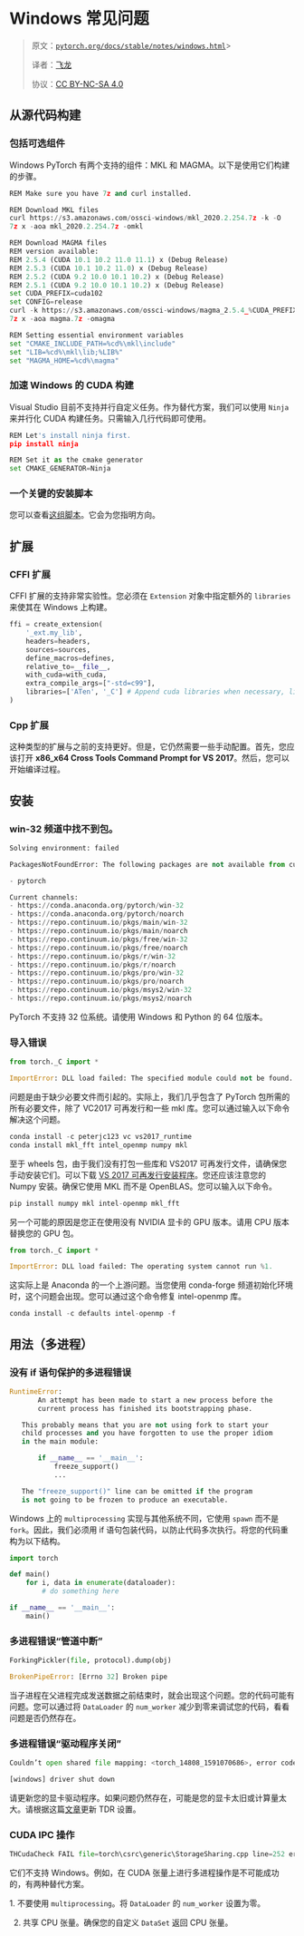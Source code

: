 # Windows 常见问题

> 原文：[`pytorch.org/docs/stable/notes/windows.html`](https://pytorch.org/docs/stable/notes/windows.html)> 
>
> 译者：[飞龙](https://github.com/wizardforcel)
>
> 协议：[CC BY-NC-SA 4.0](http://creativecommons.org/licenses/by-nc-sa/4.0/)


## 从源代码构建

### 包括可选组件

Windows PyTorch 有两个支持的组件：MKL 和 MAGMA。以下是使用它们构建的步骤。

```py
REM Make sure you have 7z and curl installed.

REM Download MKL files
curl https://s3.amazonaws.com/ossci-windows/mkl_2020.2.254.7z -k -O
7z x -aoa mkl_2020.2.254.7z -omkl

REM Download MAGMA files
REM version available:
REM 2.5.4 (CUDA 10.1 10.2 11.0 11.1) x (Debug Release)
REM 2.5.3 (CUDA 10.1 10.2 11.0) x (Debug Release)
REM 2.5.2 (CUDA 9.2 10.0 10.1 10.2) x (Debug Release)
REM 2.5.1 (CUDA 9.2 10.0 10.1 10.2) x (Debug Release)
set CUDA_PREFIX=cuda102
set CONFIG=release
curl -k https://s3.amazonaws.com/ossci-windows/magma_2.5.4_%CUDA_PREFIX%_%CONFIG%.7z -o magma.7z
7z x -aoa magma.7z -omagma

REM Setting essential environment variables
set "CMAKE_INCLUDE_PATH=%cd%\mkl\include"
set "LIB=%cd%\mkl\lib;%LIB%"
set "MAGMA_HOME=%cd%\magma" 
```

### 加速 Windows 的 CUDA 构建

Visual Studio 目前不支持并行自定义任务。作为替代方案，我们可以使用 `Ninja` 来并行化 CUDA 构建任务。只需输入几行代码即可使用。

```py
REM Let's install ninja first.
pip install ninja

REM Set it as the cmake generator
set CMAKE_GENERATOR=Ninja 
```

### 一个关键的安装脚本

您可以查看[这组脚本](https://github.com/peterjc123/pytorch-scripts)。它会为您指明方向。

## 扩展

### CFFI 扩展

CFFI 扩展的支持非常实验性。您必须在 `Extension` 对象中指定额外的 `libraries` 来使其在 Windows 上构建。

```py
ffi = create_extension(
    '_ext.my_lib',
    headers=headers,
    sources=sources,
    define_macros=defines,
    relative_to=__file__,
    with_cuda=with_cuda,
    extra_compile_args=["-std=c99"],
    libraries=['ATen', '_C'] # Append cuda libraries when necessary, like cudart
) 
```

### Cpp 扩展

这种类型的扩展与之前的支持更好。但是，它仍然需要一些手动配置。首先，您应该打开 **x86_x64 Cross Tools Command Prompt for VS 2017**。然后，您可以开始编译过程。

## 安装

### win-32 频道中找不到包。

```py
Solving environment: failed

PackagesNotFoundError: The following packages are not available from current channels:

- pytorch

Current channels:
- https://conda.anaconda.org/pytorch/win-32
- https://conda.anaconda.org/pytorch/noarch
- https://repo.continuum.io/pkgs/main/win-32
- https://repo.continuum.io/pkgs/main/noarch
- https://repo.continuum.io/pkgs/free/win-32
- https://repo.continuum.io/pkgs/free/noarch
- https://repo.continuum.io/pkgs/r/win-32
- https://repo.continuum.io/pkgs/r/noarch
- https://repo.continuum.io/pkgs/pro/win-32
- https://repo.continuum.io/pkgs/pro/noarch
- https://repo.continuum.io/pkgs/msys2/win-32
- https://repo.continuum.io/pkgs/msys2/noarch 
```

PyTorch 不支持 32 位系统。请使用 Windows 和 Python 的 64 位版本。

### 导入错误

```py
from torch._C import *

ImportError: DLL load failed: The specified module could not be found. 
```

问题是由于缺少必要文件而引起的。实际上，我们几乎包含了 PyTorch 包所需的所有必要文件，除了 VC2017 可再发行和一些 mkl 库。您可以通过输入以下命令解决这个问题。

```py
conda install -c peterjc123 vc vs2017_runtime
conda install mkl_fft intel_openmp numpy mkl 
```

至于 wheels 包，由于我们没有打包一些库和 VS2017 可再发行文件，请确保您手动安装它们。可以下载 [VS 2017 可再发行安装程序](https://aka.ms/vs/15/release/VC_redist.x64.exe)。您还应该注意您的 Numpy 安装。确保它使用 MKL 而不是 OpenBLAS。您可以输入以下命令。

```py
pip install numpy mkl intel-openmp mkl_fft 
```

另一个可能的原因是您正在使用没有 NVIDIA 显卡的 GPU 版本。请用 CPU 版本替换您的 GPU 包。

```py
from torch._C import *

ImportError: DLL load failed: The operating system cannot run %1. 
```

这实际上是 Anaconda 的一个上游问题。当您使用 conda-forge 频道初始化环境时，这个问题会出现。您可以通过这个命令修复 intel-openmp 库。

```py
conda install -c defaults intel-openmp -f 
```

## 用法（多进程）

### 没有 if 语句保护的多进程错误

```py
RuntimeError:
       An attempt has been made to start a new process before the
       current process has finished its bootstrapping phase.

   This probably means that you are not using fork to start your
   child processes and you have forgotten to use the proper idiom
   in the main module:

       if __name__ == '__main__':
           freeze_support()
           ...

   The "freeze_support()" line can be omitted if the program
   is not going to be frozen to produce an executable. 
```

Windows 上的 `multiprocessing` 实现与其他系统不同，它使用 `spawn` 而不是 `fork`。因此，我们必须用 if 语句包装代码，以防止代码多次执行。将您的代码重构为以下结构。

```py
import torch

def main()
    for i, data in enumerate(dataloader):
        # do something here

if __name__ == '__main__':
    main() 
```

### 多进程错误“管道中断”

```py
ForkingPickler(file, protocol).dump(obj)

BrokenPipeError: [Errno 32] Broken pipe 
```

当子进程在父进程完成发送数据之前结束时，就会出现这个问题。您的代码可能有问题。您可以通过将 `DataLoader` 的 `num_worker` 减少到零来调试您的代码，看看问题是否仍然存在。

### 多进程错误“驱动程序关闭”

```py
Couldn’t open shared file mapping: <torch_14808_1591070686>, error code: <1455> at torch\lib\TH\THAllocator.c:154

[windows] driver shut down 
```

请更新您的显卡驱动程序。如果问题仍然存在，可能是您的显卡太旧或计算量太大。请根据这篇[文章](https://www.pugetsystems.com/labs/hpc/Working-around-TDR-in-Windows-for-a-better-GPU-computing-experience-777/)更新 TDR 设置。

### CUDA IPC 操作

```py
THCudaCheck FAIL file=torch\csrc\generic\StorageSharing.cpp line=252 error=63 : OS call failed or operation not supported on this OS 
```

它们不支持 Windows。例如，在 CUDA 张量上进行多进程操作是不可能成功的，有两种替代方案。

1\. 不要使用 `multiprocessing`。将 `DataLoader` 的 `num_worker` 设置为零。

2. 共享 CPU 张量。确保您的自定义 `DataSet` 返回 CPU 张量。
